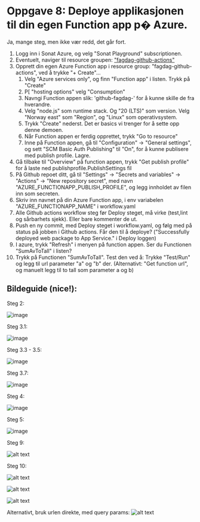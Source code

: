 # Oppgave 8: Deploye applikasjonen til din egen Function app p� Azure.

Ja, mange steg, men ikke vær redd, det går fort.

1. Logg inn i Sonat Azure, og velg "Sonat Playground" subscriptionen.
2. Eventuelt, naviger til resource groupen: ["fagdag-github-actions"](https://portal.azure.com/#@sonatconsulting.onmicrosoft.com/resource/subscriptions/8db703d9-3a2c-49a9-9f7f-48fb8aa55aed/resourceGroups/fagdag-github-actions/overview)
3. Opprett din egen Azure Function app i resource group: "fagdag-github-actions", ved å trykke "+ Create"...
   1. Velg "Azure services only", og finn "Function app" i listen. Trykk på "Create"
   2. P[ "hosting options" velg "Consumption"
   3. Navngi Function appen slik: 'github-fagdag-<ditt-navn>' for å kunne skille de fra hverandre.
   4. Velg "node.js" som runtime stack. Og "20 (LTS)" som version. Velg "Norway east" som "Region", og "Linux" som operativsystem.
   5. Trykk "Create" nederst. Det er basics vi trenger for å sette opp denne demoen.
   6. Når Function appen er ferdig opprettet, trykk "Go to resource"
   7. Inne på Function appen, gå til "Configuration" -> "General settings", og sett "SCM Basic Auth Publishing" til "On", for å kunne publisere med publish profile. Lagre.
4. Gå tilbake til "Overview" på function appen, trykk "Get publish profile" for å laste ned publishprofile.PublishSettings fil
5. På Github repoet ditt, gå til "Settings" -> "Secrets and variables" -> "Actions" -> "New repository secret", med navn "AZURE_FUNCTIONAPP_PUBLISH_PROFILE", og legg innholdet av filen inn som secreten.
6. Skriv inn navnet på din Azure Function app, i env variabelen "AZURE_FUNCTIONAPP_NAME" i workflow.yaml
7. Alle Github actions workflow steg før Deploy steget, må virke (test,lint og sårbarhets sjekk). Eller bare kommenter de ut.
8. Push en ny commit, med Deploy steget i workflow.yaml, og følg med på status på jobben i Github actions. Får den til å deploye? ("Successfully deployed web package to App Service." i Deploy loggen)
9. I azure, trykk "Refresh" i menyen på function appen. Ser du Functionen "SumAvToTall" i listen?
10. Trykk på Functionen "SumAvToTall". Test den ved å: Trykke "Test/Run" og legg til url parameter "a" og "b" der. (Alternativt: "Get function url", og manuelt legg til to tall som parameter a og b)

## Bildeguide (nice!):

Steg 2:

![image](https://github.com/user-attachments/assets/82913ab8-c2f7-4115-a6c1-08af7965322f)

Steg 3.1:

![image](https://github.com/user-attachments/assets/a12bcc84-a05d-4e0c-87b0-355ad6b10f60)

Steg 3.3 - 3.5:

![image](https://github.com/user-attachments/assets/981ba310-7457-40e6-aaa5-59f6f77131de)

Steg 3.7:

![image](https://github.com/user-attachments/assets/3f0c7718-4968-4321-aa12-c22c25f35979)

Steg 4:

![image](https://github.com/user-attachments/assets/6d37d91e-dd7e-402d-a0f9-e060ab69e7a9)

Steg 5:

![image](https://github.com/user-attachments/assets/cfadb46c-4f5e-4411-a5c3-65595fc5e6db)

Steg 9:

![alt text](docs/9.png)

Steg 10:

![alt text](docs/10a.png)

![alt text](docs/10b.png)

![alt text](docs/10c.png)

Alternativt, bruk urlen direkte, med query params:
![alt text](docs/10d.png)
